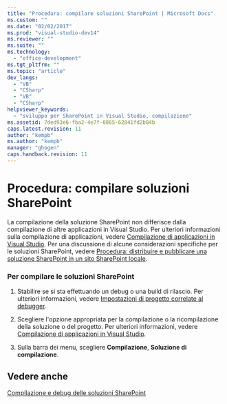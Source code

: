 ```yaml
---
title: "Procedura: compilare soluzioni SharePoint | Microsoft Docs"
ms.custom: ""
ms.date: "02/02/2017"
ms.prod: "visual-studio-dev14"
ms.reviewer: ""
ms.suite: ""
ms.technology: 
  - "office-development"
ms.tgt_pltfrm: ""
ms.topic: "article"
dev_langs: 
  - "VB"
  - "CSharp"
  - "VB"
  - "CSharp"
helpviewer_keywords: 
  - "sviluppo per SharePoint in Visual Studio, compilazione"
ms.assetid: 7ded93e6-fba2-4e7f-8865-62841fd2b04b
caps.latest.revision: 11
author: "kempb"
ms.author: "kempb"
manager: "ghogen"
caps.handback.revision: 11
---
```

# Procedura: compilare soluzioni SharePoint
  La compilazione della soluzione SharePoint non differisce dalla compilazione di altre applicazioni in Visual Studio.  Per ulteriori informazioni sulla compilazione di applicazioni, vedere [Compilazione di applicazioni in Visual Studio](../ide/compiling-and-building-in-visual-studio.md).  Per una discussione di alcune considerazioni specifiche per le soluzioni SharePoint, vedere [Procedura: distribuire e pubblicare una soluzione SharePoint in un sito SharePoint locale](../sharepoint/how-to-deploy-and-publish-a-sharepoint-solution-to-a-local-sharepoint-site.md).  
  
### Per compilare le soluzioni SharePoint  
  
1.  Stabilire se si sta effettuando un debug o una build di rilascio.  Per ulteriori informazioni, vedere [Impostazioni di progetto correlate al debugger](../debugger/debugger-project-settings.md).  
  
2.  Scegliere l'opzione appropriata per la compilazione o la ricompilazione della soluzione o del progetto.  Per ulteriori informazioni, vedere [Compilazione di applicazioni in Visual Studio](../ide/compiling-and-building-in-visual-studio.md).  
  
3.  Sulla barra dei menu, scegliere **Compilazione**, **Soluzione di compilazione**.  
  
## Vedere anche  
 [Compilazione e debug delle soluzioni SharePoint](../sharepoint/building-and-debugging-sharepoint-solutions.md)  
  
  